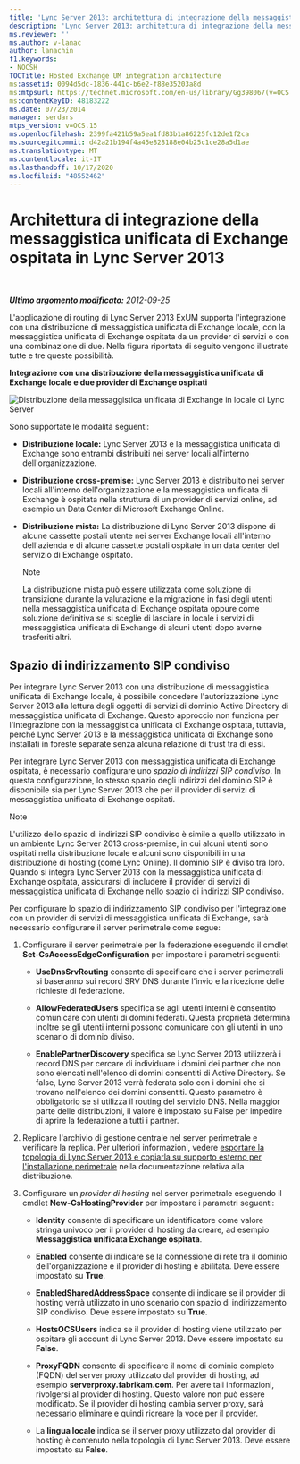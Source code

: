 ```yaml
---
title: 'Lync Server 2013: architettura di integrazione della messaggistica unificata di Exchange ospitata'
description: 'Lync Server 2013: architettura di integrazione della messaggistica unificata di Exchange ospitata.'
ms.reviewer: ''
ms.author: v-lanac
author: lanachin
f1.keywords:
- NOCSH
TOCTitle: Hosted Exchange UM integration architecture
ms:assetid: 0094d5dc-1836-441c-b6e2-f88e35203a8d
ms:mtpsurl: https://technet.microsoft.com/en-us/library/Gg398067(v=OCS.15)
ms:contentKeyID: 48183222
ms.date: 07/23/2014
manager: serdars
mtps_version: v=OCS.15
ms.openlocfilehash: 2399fa421b59a5ea1fd83b1a86225fc12de1f2ca
ms.sourcegitcommit: d42a21b194f4a45e828188e04b25c1ce28a5d1ae
ms.translationtype: MT
ms.contentlocale: it-IT
ms.lasthandoff: 10/17/2020
ms.locfileid: "48552462"
---
```

# <a name="hosted-exchange-um-integration-architecture-in-lync-server-2013"></a>Architettura di integrazione della messaggistica unificata di Exchange ospitata in Lync Server 2013

<div data-xmlns="http://www.w3.org/1999/xhtml">

<div class="topic" data-xmlns="http://www.w3.org/1999/xhtml" data-msxsl="urn:schemas-microsoft-com:xslt" data-cs="https://msdn.microsoft.com/">

<div data-asp="https://msdn2.microsoft.com/asp">



</div>

<div id="mainSection">

<div id="mainBody">

<span> </span>

_**Ultimo argomento modificato:** 2012-09-25_

L'applicazione di routing di Lync Server 2013 ExUM supporta l'integrazione con una distribuzione di messaggistica unificata di Exchange locale, con la messaggistica unificata di Exchange ospitata da un provider di servizi o con una combinazione di due. Nella figura riportata di seguito vengono illustrate tutte e tre queste possibilità.

**Integrazione con una distribuzione della messaggistica unificata di Exchange locale e due provider di Exchange ospitati**

![Distribuzione della messaggistica unificata di Exchange in locale di Lync Server](images/Gg398821.d6498eb9-87ee-40f3-8ecd-852f91546590(OCS.15).jpg "Distribuzione della messaggistica unificata di Exchange in locale di Lync Server")

Sono supportate le modalità seguenti:

  - **Distribuzione locale:** Lync Server 2013 e la messaggistica unificata di Exchange sono entrambi distribuiti nei server locali all'interno dell'organizzazione.

  - **Distribuzione cross-premise:** Lync Server 2013 è distribuito nei server locali all'interno dell'organizzazione e la messaggistica unificata di Exchange è ospitata nella struttura di un provider di servizi online, ad esempio un Data Center di Microsoft Exchange Online.

  - **Distribuzione mista:** La distribuzione di Lync Server 2013 dispone di alcune cassette postali utente nei server Exchange locali all'interno dell'azienda e di alcune cassette postali ospitate in un data center del servizio di Exchange ospitato.
    
    <div>
    

    > [!NOTE]  
    > La distribuzione mista può essere utilizzata come soluzione di transizione durante la valutazione e la migrazione in fasi degli utenti nella messaggistica unificata di Exchange ospitata oppure come soluzione definitiva se si sceglie di lasciare in locale i servizi di messaggistica unificata di Exchange di alcuni utenti dopo averne trasferiti altri.

    
    </div>

<div>

## <a name="shared-sip-address-space"></a>Spazio di indirizzamento SIP condiviso

Per integrare Lync Server 2013 con una distribuzione di messaggistica unificata di Exchange locale, è possibile concedere l'autorizzazione Lync Server 2013 alla lettura degli oggetti di servizi di dominio Active Directory di messaggistica unificata di Exchange. Questo approccio non funziona per l'integrazione con la messaggistica unificata di Exchange ospitata, tuttavia, perché Lync Server 2013 e la messaggistica unificata di Exchange sono installati in foreste separate senza alcuna relazione di trust tra di essi.

Per integrare Lync Server 2013 con messaggistica unificata di Exchange ospitata, è necessario configurare uno *spazio di indirizzi SIP condiviso*. In questa configurazione, lo stesso spazio degli indirizzi del dominio SIP è disponibile sia per Lync Server 2013 che per il provider di servizi di messaggistica unificata di Exchange ospitati.

<div>


> [!NOTE]  
> L'utilizzo dello spazio di indirizzi SIP condiviso è simile a quello utilizzato in un ambiente Lync Server 2013 cross-premise, in cui alcuni utenti sono ospitati nella distribuzione locale e alcuni sono disponibili in una distribuzione di hosting (come Lync Online). Il dominio SIP è diviso tra loro. Quando si integra Lync Server 2013 con la messaggistica unificata di Exchange ospitata, assicurarsi di includere il provider di servizi di messaggistica unificata di Exchange nello spazio di indirizzi SIP condiviso.



</div>

Per configurare lo spazio di indirizzamento SIP condiviso per l'integrazione con un provider di servizi di messaggistica unificata di Exchange, sarà necessario configurare il server perimetrale come segue:

1.  Configurare il server perimetrale per la federazione eseguendo il cmdlet **Set-CsAccessEdgeConfiguration** per impostare i parametri seguenti:
    
      - **UseDnsSrvRouting** consente di specificare che i server perimetrali si baseranno sui record SRV DNS durante l'invio e la ricezione delle richieste di federazione.
    
      - **AllowFederatedUsers** specifica se agli utenti interni è consentito comunicare con utenti di domini federati. Questa proprietà determina inoltre se gli utenti interni possono comunicare con gli utenti in uno scenario di dominio diviso.
    
      - **EnablePartnerDiscovery** specifica se Lync Server 2013 utilizzerà i record DNS per cercare di individuare i domini dei partner che non sono elencati nell'elenco di domini consentiti di Active Directory. Se false, Lync Server 2013 verrà federata solo con i domini che si trovano nell'elenco dei domini consentiti. Questo parametro è obbligatorio se si utilizza il routing del servizio DNS. Nella maggior parte delle distribuzioni, il valore è impostato su False per impedire di aprire la federazione a tutti i partner.

2.  Replicare l'archivio di gestione centrale nel server perimetrale e verificare la replica. Per ulteriori informazioni, vedere [esportare la topologia di Lync Server 2013 e copiarla su supporto esterno per l'installazione perimetrale](lync-server-2013-export-your-topology-and-copy-it-to-external-media-for-edge-installation.md) nella documentazione relativa alla distribuzione.

3.  Configurare un *provider di hosting* nel server perimetrale eseguendo il cmdlet **New-CsHostingProvider** per impostare i parametri seguenti:
    
      - **Identity** consente di specificare un identificatore come valore stringa univoco per il provider di hosting da creare, ad esempio **Messaggistica unificata Exchange ospitata**.
    
      - **Enabled** consente di indicare se la connessione di rete tra il dominio dell'organizzazione e il provider di hosting è abilitata. Deve essere impostato su **True**.
    
      - **EnabledSharedAddressSpace** consente di indicare se il provider di hosting verrà utilizzato in uno scenario con spazio di indirizzamento SIP condiviso. Deve essere impostato su **True**.
    
      - **HostsOCSUsers** indica se il provider di hosting viene utilizzato per ospitare gli account di Lync Server 2013. Deve essere impostato su **False**.
    
      - **ProxyFQDN** consente di specificare il nome di dominio completo (FQDN) del server proxy utilizzato dal provider di hosting, ad esempio **serverproxy.fabrikam.com**. Per avere tali informazioni, rivolgersi al provider di hosting. Questo valore non può essere modificato. Se il provider di hosting cambia server proxy, sarà necessario eliminare e quindi ricreare la voce per il provider.
    
      - La **lingua locale** indica se il server proxy utilizzato dal provider di hosting è contenuto nella topologia di Lync Server 2013. Deve essere impostato su **False**.

</div>

</div>

<span> </span>

</div>

</div>

</div>

